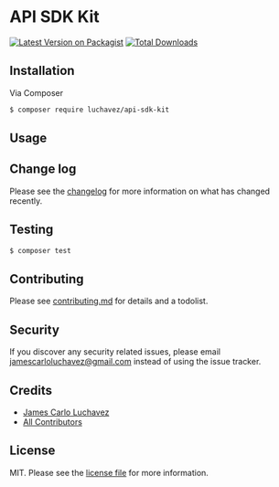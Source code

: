 # API SDK Kit

[![Latest Version on Packagist][ico-version]][link-packagist]
[![Total Downloads][ico-downloads]][link-downloads]

## Installation

Via Composer

``` bash
$ composer require luchavez/api-sdk-kit
```

## Usage

## Change log

Please see the [changelog](changelog.md) for more information on what has changed recently.

## Testing

``` bash
$ composer test
```

## Contributing

Please see [contributing.md](contributing.md) for details and a todolist.

## Security

If you discover any security related issues, please email jamescarloluchavez@gmail.com instead of using the issue tracker.

## Credits

- [James Carlo Luchavez][link-author]
- [All Contributors][link-contributors]

## License

MIT. Please see the [license file](license.md) for more information.

[ico-version]: https://img.shields.io/packagist/v/luchavez/api-sdk-kit.svg?style=flat-square
[ico-downloads]: https://img.shields.io/packagist/dt/luchavez/api-sdk-kit.svg?style=flat-square

[link-packagist]: https://packagist.org/packages/luchavez/api-sdk-kit
[link-downloads]: https://packagist.org/packages/luchavez/api-sdk-kit
[link-author]: https://github.com/luchavez-technologies
[link-contributors]: ../../contributors
